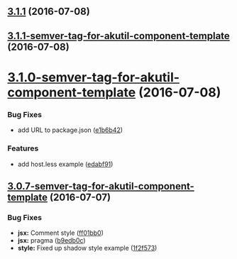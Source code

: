 <a name="3.1.1"></a>
## [3.1.1](https://bitbucket.org/atlassian/https://bitbucket.org/atlassian/atlaskit/compare/3.1.1-semver-tag-for-akutil-component-template...v3.1.1) (2016-07-08)



<a name="3.1.1-semver-tag-for-akutil-component-template"></a>
## [3.1.1-semver-tag-for-akutil-component-template](https://bitbucket.org/atlassian/https://bitbucket.org/atlassian/atlaskit/compare/3.1.0-semver-tag-for-akutil-component-template...3.1.1-semver-tag-for-akutil-component-template) (2016-07-08)



<a name="3.1.0-semver-tag-for-akutil-component-template"></a>
# [3.1.0-semver-tag-for-akutil-component-template](https://bitbucket.org/atlassian/https://bitbucket.org/atlassian/atlaskit/compare/3.0.7-semver-tag-for-akutil-component-template...3.1.0-semver-tag-for-akutil-component-template) (2016-07-08)


### Bug Fixes

* add URL to package.json ([e1b6b42](https://bitbucket.org/atlassian/https://bitbucket.org/atlassian/atlaskit/commits/e1b6b42))


### Features

* add host.less example ([edabf91](https://bitbucket.org/atlassian/https://bitbucket.org/atlassian/atlaskit/commits/edabf91))



<a name="3.0.7-semver-tag-for-akutil-component-template"></a>
## [3.0.7-semver-tag-for-akutil-component-template](https://bitbucket.org/atlassian/https://bitbucket.org/atlassian/atlaskit/compare/b9edb0c...3.0.7-semver-tag-for-akutil-component-template) (2016-07-07)


### Bug Fixes

* **jsx:** Comment style ([ff01bb0](https://bitbucket.org/atlassian/https://bitbucket.org/atlassian/atlaskit/commits/ff01bb0))
* **jsx:** pragma ([b9edb0c](https://bitbucket.org/atlassian/https://bitbucket.org/atlassian/atlaskit/commits/b9edb0c))
* **style:** Fixed up shadow style example ([1f2f573](https://bitbucket.org/atlassian/https://bitbucket.org/atlassian/atlaskit/commits/1f2f573))



